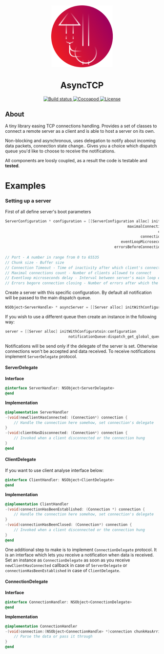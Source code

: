 <p align="center">
  <img src="https://github.com/mateuszstompor/AsyncTCP/blob/master/Assets/icon.png?raw=true" width="40%">
</p>
<h1 align="center">AsyncTCP</h1>
<p align="center">  
    <a href="https://github.com/mateuszstompor/AsyncTCP/actions/workflows/tests.yml">
        <img src="https://github.com/mateuszstompor/AsyncTCP/actions/workflows/tests.yml/badge.svg" height="18pt" alt="Build status"/>
    </a>  
    <a href="https://cocoapods.org/pods/AsyncTCP">
        <img src="https://img.shields.io/cocoapods/v/AsyncTCP" height="18pt" alt="Cocoapod"/>
    </a>
    <a href="https://opensource.org/licenses/MIT">
        <img src="https://img.shields.io/badge/License-MIT-yellow.svg" height="18pt" alt="License"/>
    </a>
</p>

## About

A tiny library easing TCP connections handling. 
Provides a set of classes to connect a remote server as a client and is able to host a server on its own.

Non-blocking and asynchronous, uses delegation to notify about incoming data packets, connection state change.. 
Gives you a choice which dispatch queue you'd like to choose to receive the notifications. 

All components are loosly coupled, as a result the code is testable and **tested**.


# Examples
### Setting up a server
First of all define server's boot parameters
```objective-c
ServerConfiguration * configuration = [[ServerConfiguration alloc] initWithPort:57880
                                                        maximalConnectionsCount:5
                                                                      chunkSize:40
                                                              connectionTimeout:4
                                                     eventLoopMicrosecondsDelay:40
                                                  errorsBeforeConnectionClosing:3];

// Port - A number in range from 0 to 65535
// Chunk size - Buffer size
// Connection Timeout - Time of inactivity after which client's connection is going to be closed
// Maximal connections count - Number of clients allowed to connect
// Eventloop microseconds delay - Interval between server's main loop evaluations. Adjust depending on your network speed and device's resources utilization
// Errors begore connection closing - Number of errors after which the connection will be closed
```
Create a server with this specific configuration. By default all notification will be passed to the main dispatch queue.
```objective-c
NSObject<ServerHandle> * asyncServer = [[Server alloc] initWithConfiguratoin:configuration];
```
If you wish to use a different queue then create an instance in the following way:
```objective-c
server = [[Server alloc] initWithConfiguratoin:configuration 
                             notificationQueue:dispatch_get_global_queue(DISPATCH_QUEUE_PRIORITY_HIGH, 0)];
```
Notifications will be send only if the delegate of the server is set. 
Otherwise connections won't be accepted and data received. 
To receive notifications implement `ServerDelegate` protocol.
<h4>ServerDelegate</h4>

**Interface**
```objective-c
@interface ServerHandler: NSObject<ServerDelegate>
@end
```
**Implementation**
```objective-c
@implementation ServerHandler
-(void)newClientHasConnected: (Connection*) connection {
    // Handle the connection here somehow, set connection's delegate
}
-(void)clientHasDisconnected: (Connection*) connection {
    // Invoked when a client disconnected or the connection hung 
}
@end
```
<h4>ClientDelegate</h4>

If you want to use client analyse interface below:
```objective-c
@interface ClientHandler: NSObject<ClientDelegate>
@end
```
**Implementation**
```objective-c
@implementation ClientHandler
-(void)connectionHasBeenEstablished: (Connection *) connection {
    // Handle the connection here somehow, set connection's delegate
}
-(void)connectionHasBeenClosed: (Connection*) connection {
    // Invoked when a client disconnected or the connection hung 
}
@end
```
One additional step to make is to implement `ConnectionDelegate` protocol. 
It is an interface which lets you receive a notification when data is received. 
Set an instance as `ConnectionDelegate` as soon as you receive `newClientHasConnected` callback in case of `ServerDelegate` or `connectionHasBeenEstablished` in case of `ClientDelegate`.
<h4>ConnectionDelegate</h4>

**Interface**
```objective-c
@interface ConnectionHandler: NSObject<ConnectionDelegate>
@end
```
**Implementation**
```objective-c
@implementation ConnectionHandler
-(void)connection:(NSObject<ConnectionHandle> *)connection chunkHasArrived:(NSData *)data {
    // Parse the data or pass it through 
}
@end
```
